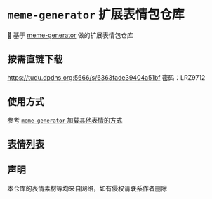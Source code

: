 # `meme-generator` 扩展表情包仓库

🚀 基于  [meme-generator](https://github.com/MemeCrafters/meme-generator) 做的扩展表情包仓库

## 按需直链下载

https://tudu.dpdns.org:5666/s/6363fade39404a51bf  密码：LRZ9712

## 使用方式

参考 [`meme-generator` 加载其他表情的方式](https://github.com/MemeCrafters/meme-generator/wiki/%E5%8A%A0%E8%BD%BD%E5%85%B6%E4%BB%96%E8%A1%A8%E6%83%85)

## [表情列表](../../wiki/表情列表)

## 声明

本仓库的表情素材等均来自网络，如有侵权请联系作者删除



